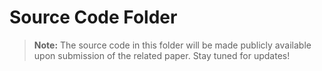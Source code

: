 # Source Code Folder

> **Note:** The source code in this folder will be made publicly available upon submission of the related paper. Stay tuned for updates!
